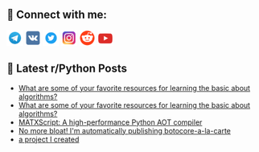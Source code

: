 ## 🔎 Connect with me:
[<img src="https://github.com/bullbesh/bullbesh/blob/main/images/Telegram.png" width="32" height="32" />](https://t.me/bullbesh)
[<img src="https://github.com/bullbesh/bullbesh/blob/main/images/VK.png" width="32" height="32" />](https://vk.com/bullbesh)
[<img src="https://github.com/bullbesh/bullbesh/blob/main/images/Twitter.png" width="32" height="32" />](https://twitter.com/bullbesh1)
[<img src="https://github.com/bullbesh/bullbesh/blob/main/images/Instagram.png" width="32" height="32" />](https://www.instagram.com/bullbesh)
[<img src="https://github.com/bullbesh/bullbesh/blob/main/images/Reddit.png" width="32" height="32" />](https://www.reddit.com/user/bullbesh)
[<img src="https://github.com/bullbesh/bullbesh/blob/main/images/YouTube.png" width="32" height="32" />](https://www.youtube.com/channel/UCtfjRs6uzgq5mfm8S06WTcg)

## 📕 Latest r/Python Posts
<!-- BLOG-POST-LIST:START -->
- [What are some of your favorite resources for learning the basic about algorithms?](https://www.reddit.com/r/Python/comments/104v7hh/what_are_some_of_your_favorite_resources_for/)
- [What are some of your favorite resources for learning the basic about algorithms?](https://www.reddit.com/r/Python/comments/104v7hg/what_are_some_of_your_favorite_resources_for/)
- [MATXScript: A high-performance Python AOT compiler](https://www.reddit.com/r/Python/comments/104v3s0/matxscript_a_highperformance_python_aot_compiler/)
- [No more bloat! I&#39;m automatically publishing botocore-a-la-carte](https://www.reddit.com/r/Python/comments/104th66/no_more_bloat_im_automatically_publishing/)
- [a project I created](https://www.reddit.com/r/Python/comments/104srq9/a_project_i_created/)
<!-- BLOG-POST-LIST:END -->
